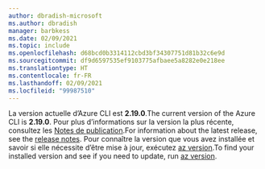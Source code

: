 ```yaml
---
author: dbradish-microsoft
ms.author: dbradish
manager: barbkess
ms.date: 02/09/2021
ms.topic: include
ms.openlocfilehash: d68bcd0b3314112cbd3bf34307751d81b32c6e9d
ms.sourcegitcommit: df9d6597535ef9103775afbaee5a8282e0e218ee
ms.translationtype: HT
ms.contentlocale: fr-FR
ms.lasthandoff: 02/09/2021
ms.locfileid: "99987510"
---
```

<span data-ttu-id="a64fb-101">La version actuelle d’Azure CLI est __2.19.0__.</span><span class="sxs-lookup"><span data-stu-id="a64fb-101">The current version of the Azure CLI is __2.19.0__.</span></span> <span data-ttu-id="a64fb-102">Pour plus d’informations sur la version la plus récente, consultez les [Notes de publication](../release-notes-azure-cli.md).</span><span class="sxs-lookup"><span data-stu-id="a64fb-102">For information about the latest release, see the [release notes](../release-notes-azure-cli.md).</span></span> <span data-ttu-id="a64fb-103">Pour connaître la version que vous avez installée et savoir si elle nécessite d’être mise à jour, exécutez [az version](/cli/azure/reference-index#az_version).</span><span class="sxs-lookup"><span data-stu-id="a64fb-103">To find your installed version and see if you need to update, run [az version](/cli/azure/reference-index#az_version).</span></span>
